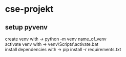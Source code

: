 # cse-projekt

## setup pyvenv
create venv with -> python -m venv name_of_venv <br>
activate venv with -> venv\Scripts\activate.bat <br>
install dependencies with -> pip install -r requirements.txt <br>
